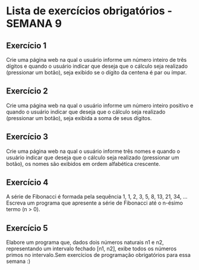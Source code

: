 # Lista de exercícios obrigatórios - SEMANA 9

## Exercício 1
Crie uma página web na qual o usuário informe um número inteiro de três dígitos e quando o usuário indicar que deseja que o cálculo seja realizado (pressionar um botão), seja exibido se o dígito da centena é par ou ímpar.

## Exercício 2
Crie uma página web na qual o usuário informe um número inteiro positivo e quando o usuário indicar que deseja que o cálculo seja realizado (pressionar um botão), seja exibida a soma de seus dígitos.

## Exercício 3
Crie uma página web na qual o usuário informe três nomes e quando o usuário indicar que deseja que o cálculo seja realizado (pressionar um botão), os nomes são exibidos em ordem alfabética crescente.

## Exercício 4
A série de Fibonacci é formada pela sequência 1, 1, 2, 3, 5, 8, 13, 21, 34, ... Escreva um programa que apresente a série de Fibonacci até o n-ésimo termo (n > 0).

## Exercício 5
Elabore um programa que, dados dois números naturais n1 e n2, representando um intervalo fechado [n1, n2], exibe todos os números primos no intervalo.Sem exercícios de programação obrigatórios para essa semana :)
